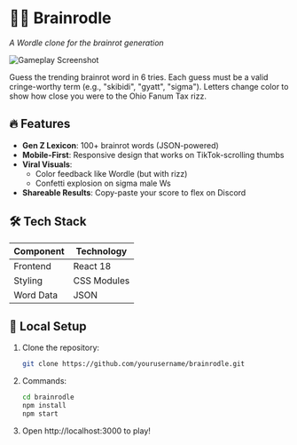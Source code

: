 # 🧠💀 Brainrodle 
*A Wordle clone for the brainrot generation*

![Gameplay Screenshot](assets/gameplay.gif) <!-- Add your screenshot here -->

Guess the trending brainrot word in 6 tries. Each guess must be a valid cringe-worthy term (e.g., "skibidi", "gyatt", "sigma"). Letters change color to show how close you were to the Ohio Fanum Tax rizz.

## 🔥 Features
- **Gen Z Lexicon**: 100+ brainrot words (JSON-powered)
- **Mobile-First**: Responsive design that works on TikTok-scrolling thumbs
- **Viral Visuals**: 
  - Color feedback like Wordle (but with rizz)
  - Confetti explosion on sigma male Ws
- **Shareable Results**: Copy-paste your score to flex on Discord

## 🛠️ Tech Stack
| Component | Technology |
|-----------|------------|
| Frontend  | React 18   |
| Styling   | CSS Modules|
| Word Data | JSON       |

## 🚀 Local Setup
1. Clone the repository:
   ```bash
   git clone https://github.com/yourusername/brainrodle.git

2. Commands:
   ```bash
   cd brainrodle
   npm install
   npm start
3. Open http://localhost:3000 to play!
